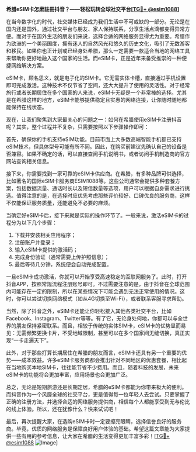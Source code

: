 **希腊eSIM卡怎麽註冊抖音？——轻松玩转全球社交平台[[TG💪+ @esim1088](https://t.me/s/esim1088)]**

在当今数字化的时代，社交媒体已经成为我们生活中不可或缺的一部分。无论是在国内还是国外，通过社交平台与朋友、家人保持联系，分享生活点滴都变得异常方便。而对于在国外生活的朋友们来说，选择合适的网络服务显得尤为重要。希腊作为欧洲的一个美丽国度，拥有迷人的自然风光和悠久的历史文化，吸引了无数游客和移民。如果你也正计划或已经身处希腊，那么一定需要一款适合当地的网络工具来帮助你更好地融入这个国家的生活。而eSIM卡，正是近年来备受推崇的一种便捷网络解决方案。

eSIM卡，顾名思义，就是电子化的SIM卡。它无需实体卡槽，直接通过手机设置即可完成激活。这种技术不仅节省了空间，还大大提升了使用的灵活性。对于经常旅行或者长期居住在多个国家的人来说，eSIM卡无疑是一个非常棒的选择。尤其是在希腊这样的地方，eSIM卡能够提供稳定且实惠的网络连接，让你随时随地都能保持在线状态。

现在，让我们聚焦到大家最关心的问题之一：如何在希腊使用eSIM卡注册抖音呢？其实，整个过程并不复杂，只需要按照以下步骤操作即可：

首先，确保你的手机支持eSIM功能。目前市面上大多数高端智能手机都已支持eSIM技术，但具体型号可能有所不同。因此，在购买前建议先确认自己的设备是否兼容。如果不确定的话，可以直接查阅手机说明书，或者访问手机制造商的官方网站查询相关信息。

接下来，你需要找到一家可靠的eSIM卡供应商。在希腊，有多种品牌可供选择，比如著名的国际eSIM卡服务商ESIM1088等。这些公司通常会提供多种套餐方案，包括数据流量、通话时长以及短信数量等选项，用户可以根据自身需求进行挑选。值得注意的是，在选择时应优先考虑那些评价较好、口碑优良的服务商，这样不仅能保证服务质量，还能避免不必要的麻烦。

当确定好eSIM卡后，接下来就是实际的操作环节了。一般来说，激活eSIM卡的过程分为以下几个步骤：
1. 下载并安装相关应用程序；
2. 注册账户并登录；
3. 输入eSIM卡提供的激活码；
4. 完成身份验证（通常需要上传护照信息）；
5. 最后等待几分钟，系统便会自动完成配置。

一旦eSIM卡成功激活，你就可以开始享受高速稳定的互联网服务了。此时，打开抖音APP，按照常规流程注册账号即可。不过需要注意的是，由于抖音在全球范围内可能存在一定的限制，所以在某些情况下可能会遇到无法正常使用的情况。这时，你可以尝试切换网络模式（如从4G切换至Wi-Fi），或者联系客服寻求帮助。

当然，除了抖音之外，eSIM卡还能让你轻松接入其他各类社交平台，比如Facebook、Instagram、Twitter等等。有了它，无论身处何地，你都可以与全世界的朋友保持紧密联系。而且，相较于传统的实体SIM卡，eSIM卡的优势显而易见：无需频繁更换卡片，不受地域限制，甚至可以在多个国家间无缝切换，真正实现“一卡走遍天下”。

此外，对于那些打算长期居住在希腊的朋友而言，eSIM卡还具有另一个重要的优势——成本效益。许多eSIM卡服务商都会推出针对不同地区的优惠套餐，相比起在当地购买本地SIM卡，往往能节省不少费用。而且，随着科技的发展，未来eSIM卡的功能将会更加丰富，应用场景也会更加广泛。

总之，无论是短期旅游还是长期定居，希腊的eSIM卡都能为你带来极大的便利。而抖音作为一个风靡全球的社交平台，更是值得每一位年轻人去尝试。只要掌握了正确的注册方法，并选择合适的网络服务提供商，相信每个人都能享受到无与伦比的线上体验。所以，还在犹豫什么？快来试试吧！

最后，再次提醒大家，在选购eSIM卡时一定要擦亮眼睛，选择信誉良好的服务商。毕竟，优质的网络服务是保障良好用户体验的基础。希望这篇文章能为大家提供一些有用的参考信息，让大家在希腊的生活变得更加丰富多彩！[[TG💪+ @esim1088](https://t.me/s/esim1088) ![Image](https://i.postimg.cc/4NQfJmqS/Snipaste-2025-05-13-00-14-12.png)]